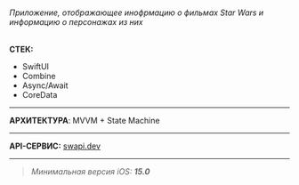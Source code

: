 ###### Приложение, отображающее инофрмацию о фильмах Star Wars и информацию о персонажах из них
**СТЕК:**
- SwiftUI
- Combine
- Async/Await
- CoreData
------------
**АРХИТЕКТУРА**: MVVM + State Machine

------------
**API-СЕРВИС:** [swapi.dev](https://swapi.dev/api/ "swapi.dev")

------------
> *Минимальная версия iOS: **15.0***
